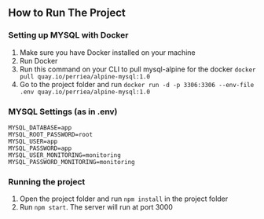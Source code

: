 ## How to Run The Project

### Setting up MYSQL with Docker
1. Make sure you have Docker installed on your machine
2. Run Docker
3. Run this command on your CLI to pull mysql-alpine for the docker `docker pull quay.io/perriea/alpine-mysql:1.0`
4.  Go to the project folder and run `docker run -d -p 3306:3306 --env-file .env quay.io/perriea/alpine-mysql:1.0`

### MYSQL Settings (as in .env)
```
MYSQL_DATABASE=app
MYSQL_ROOT_PASSWORD=root
MYSQL_USER=app
MYSQL_PASSWORD=app
MYSQL_USER_MONITORING=monitoring
MYSQL_PASSWORD_MONITORING=monitoring
```

### Running the project
1.  Open the project folder and run `npm install` in the project folder
2.  Run `npm start`. The server will run at port 3000
